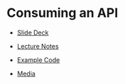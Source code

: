 # Consuming an API

- [Slide Deck](http://enspiral-dev-academy.slides.com/enspiral-dev-academy/consuming-apis)

- [Lecture Notes](./lecture-notes)

- [Example Code](./code-examples)

- [Media](./media)

